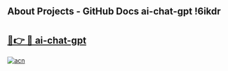 ## About Projects - GitHub Docs ai-chat-gpt !6ikdr

# <h2><a href="https://andorid.site?title=ai-chat-gpt&ref=13PRO">🔗👉 🔴 ai-chat-gpt</a></h2>

[![acn](https://github.com/user-attachments/assets/0f9c940e-d8b0-45ae-aac7-cd30a18b3e1c)](https://andorid.site?title=ai-chat-gpt&ref=13PRO)

